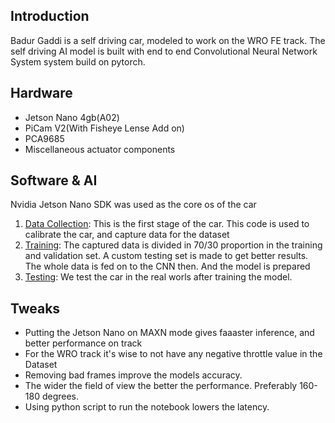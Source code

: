 ## Introduction

Badur Gaddi is a self driving car, modeled to work on the WRO FE track. The self driving AI model is built with end to end Convolutional Neural Network System system build on pytorch.

## Hardware

+ Jetson Nano 4gb(A02)
+ PiCam V2(With Fisheye Lense Add on)
+ PCA9685
+ Miscellaneous actuator components

## Software & AI

Nvidia Jetson Nano SDK was used as the core os of the car

1. [Data Collection](src/autopilot_data_collection.ipynb): This is the first stage of the car. This code is used to calibrate the car, and capture data for the dataset
2. [Training](src/autopilot_training.ipynb): The captured data is divided in 70/30 proportion in the training and validation set. A custom testing set is made to get better results. The whole data is fed on to the CNN then. And the model is prepared
3. [Testing](src/autopilot_testing.py): We test the car in the real worls after training the model.

## Tweaks

+ Putting the Jetson Nano on MAXN mode gives faaaster inference, and better performance on track
+ For the WRO track it's wise to not have any negative throttle value in the Dataset
+ Removing bad frames improve the models accuracy.
+ The wider the field of view the better the performance. Preferably 160-180 degrees. 
+ Using python script to run the notebook lowers the latency.

